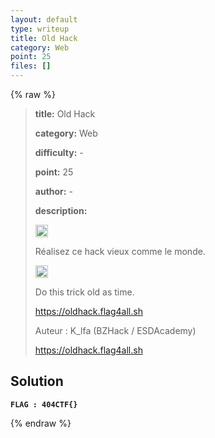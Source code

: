 ```yaml
---
layout: default
type: writeup
title: Old Hack
category: Web
point: 25
files: []
---
```


{% raw %}
> **title:** Old Hack
>
> **category:** Web
>
> **difficulty:** -
>
> **point:** 25
>
> **author:** -
>
> **description:**
> 
> <img src="https://cdn.iconscout.com/icon/free/png-256/free-france-flag-country-nation-empire-36011.png?f=webp" width="20" height="20"/>
>
> Réalisez ce hack vieux comme le monde.
>
> <img src="https://icons.iconarchive.com/icons/twitter/twemoji-flags/256/United-Kingdom-Flag-icon.png" width="20" height="20"/>
>
> Do this trick old as time.
>
> https://oldhack.flag4all.sh
>
> Auteur : K_lfa (BZHack / ESDAcademy)
>
> https://oldhack.flag4all.sh

## Solution

**`FLAG : 404CTF{}`**

{% endraw %}